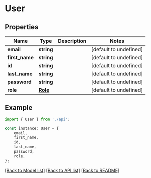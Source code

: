 # User


## Properties

Name | Type | Description | Notes
------------ | ------------- | ------------- | -------------
**email** | **string** |  | [default to undefined]
**first_name** | **string** |  | [default to undefined]
**id** | **string** |  | [default to undefined]
**last_name** | **string** |  | [default to undefined]
**password** | **string** |  | [default to undefined]
**role** | [**Role**](Role.md) |  | [default to undefined]

## Example

```typescript
import { User } from './api';

const instance: User = {
    email,
    first_name,
    id,
    last_name,
    password,
    role,
};
```

[[Back to Model list]](../README.md#documentation-for-models) [[Back to API list]](../README.md#documentation-for-api-endpoints) [[Back to README]](../README.md)
